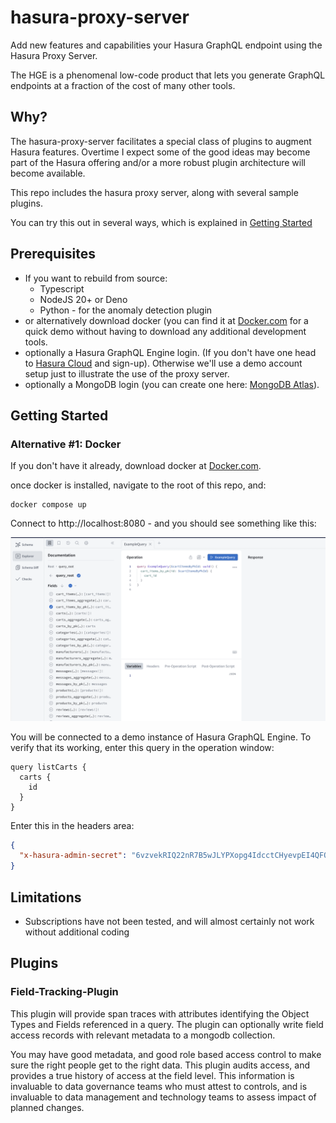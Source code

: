 # hasura-proxy-server

Add new features and capabilities your Hasura GraphQL endpoint using the Hasura Proxy Server.

The HGE is a phenomenal low-code product that lets you generate GraphQL endpoints at a fraction of the cost
of many other tools.

## Why?
The hasura-proxy-server facilitates a special class of plugins to augment Hasura features. Overtime I expect
some of the good ideas may become part of the Hasura offering and/or a more robust plugin architecture will become
available.

This repo includes the hasura proxy server, along with several sample plugins.

You can try this out in several ways, which is explained in [Getting Started](#getting-started)

## Prerequisites

- If you want to rebuild from source:
  - Typescript
  - NodeJS 20+ or Deno
  - Python - for the anomaly detection plugin
- or alternatively download docker (you can find it at [Docker.com](https://www.docker.com/products/docker-desktop/) for a quick demo without having to download any additional development tools.
- optionally a Hasura GraphQL Engine login. (If you don't have one head to [Hasura Cloud](http://cloud.hasura.io) and sign-up). Otherwise we'll use a demo account setup just to illustrate the use of the proxy server.
- optionally a MongoDB login (you can create one here: [MongoDB Atlas](https://www.mongodb.com/lp/cloud/atlas)).

## Getting Started

### Alternative #1: Docker

If you don't have it already, download docker at [Docker.com](https://www.docker.com/products/docker-desktop/).

once docker is installed, navigate to the root of this repo, and:

```shell
docker compose up
```

Connect to http://localhost:8080 - and you should see something like this:

![Initial Query Screen](/docs/images/intro-screen.png)

You will be connected to a demo instance of Hasura GraphQL Engine. To verify that its working, enter this query in the operation window:

```gql
query listCarts {
  carts {
    id
  }
}
```

Enter this in the headers area:

```json
{
  "x-hasura-admin-secret": "6vzvekRIQ22nR7B5wJLYPXopg4IdcctCHyevpEI4QFQH7ErgPEL6I540qFwDj60q"
}
```

## Limitations

- Subscriptions have not been tested, and will almost certainly not work without additional coding

## Plugins

### Field-Tracking-Plugin

This plugin will provide span traces with attributes identifying the Object Types and
Fields referenced in a query. The plugin can optionally write field access records with relevant metadata
to a mongodb collection.

You may have good metadata, and good role based access control to make sure the right people get to the right
data. This plugin audits access, and provides a true history of access at the field level. This information
is invaluable to data governance teams who must attest to controls, and is invaluable to data management
and technology teams to assess impact of planned changes.

###
